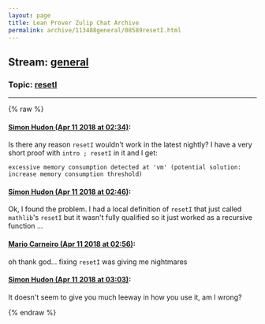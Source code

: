```yaml
---
layout: page
title: Lean Prover Zulip Chat Archive 
permalink: archive/113488general/08589resetI.html
---
```


## Stream: [general](index.html)
### Topic: [resetI](08589resetI.html)

---


{% raw %}
#### [ Simon Hudon (Apr 11 2018 at 02:34)](https://leanprover.zulipchat.com/#narrow/stream/113488-general/topic/resetI/near/124910648):
Is there any reason `resetI` wouldn't work in the latest nightly? I have a very short proof with `intro ; resetI` in it and I get:

```
excessive memory consumption detected at 'vm' (potential solution: increase memory consumption threshold)
```

#### [ Simon Hudon (Apr 11 2018 at 02:46)](https://leanprover.zulipchat.com/#narrow/stream/113488-general/topic/resetI/near/124911049):
Ok, I found the problem. I had a local definition of `resetI` that just called `mathlib`'s `resetI` but it wasn't fully qualified so it just worked as a recursive function ...

#### [ Mario Carneiro (Apr 11 2018 at 02:56)](https://leanprover.zulipchat.com/#narrow/stream/113488-general/topic/resetI/near/124911339):
oh thank god... fixing `resetI` was giving me nightmares

#### [ Simon Hudon (Apr 11 2018 at 03:03)](https://leanprover.zulipchat.com/#narrow/stream/113488-general/topic/resetI/near/124911556):
It doesn't seem to give you much leeway in how you use it, am I wrong?


{% endraw %}

